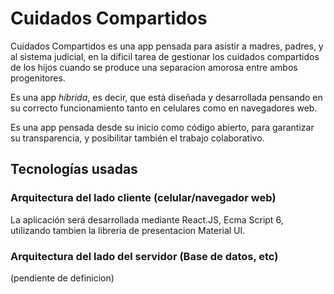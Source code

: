 # Cuidados Compartidos

Cuidados Compartidos es una app pensada para asistir a madres, padres, y al sistema judicial, en la dificil tarea de gestionar los cuidados compartidos de los hijos cuando se produce una separacion amorosa entre ambos progenitores.

Es una app _híbrida_, es decir, que está diseñada y desarrollada pensando en su correcto funcionamiento tanto en celulares como en navegadores web.

Es una app pensada desde su inicio como código abierto, para garantizar su transparencia, y posibilitar también el trabajo colaborativo.

## Tecnologías usadas

### Arquitectura del lado cliente (celular/navegador web)

La aplicación será desarrollada mediante React.JS, Ecma Script 6, utilizando tambien la libreria de presentacion Material UI.

### Arquitectura del lado del servidor (Base de datos, etc)

(pendiente de definicion)
